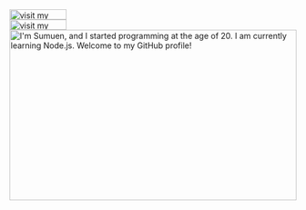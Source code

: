 <a href="https://muzi.studio/">
  <picture>
    <source media="(prefers-color-scheme: dark)" srcset="https://readme.terkel.com?section=link-website&theme=dark" label="Visit">
    <img src="https://readme.terkel.com?section=link-website&theme=light&i=0" alt="visit my website" width="100" height="18px" align="left">
  </picture>
</a>
<img src="data:null;," width="100%" height="0" align="left" alt="">
<a href="https://twitter.com/muzi93040929">
  <picture>
    <source media="(prefers-color-scheme: dark)" srcset="https://readme.terkel.com?section=link-twitter&theme=dark">
    <img src="https://readme.terkel.com?section=link-twitter&theme=light&i=1" alt="visit my Twitter/X profile" width="100" height="18" align="left">
  </picture>
</a>
<img src="data:null;," width="100%" height="0" align="left" alt="">
<picture>
  <source media="(prefers-color-scheme: dark)" srcset="https://terkelg.sumuen.workers.dev?section=main&theme=dark">
  <img src="https://terkelg.sumuen.workers.dev?section=main&theme=light" alt="I'm Sumuen, and I started programming at the age of 20. I am currently learning Node.js. Welcome to my GitHub profile!" width="100%" height="300" align="left">
</picture>
<br><br>
<br>

